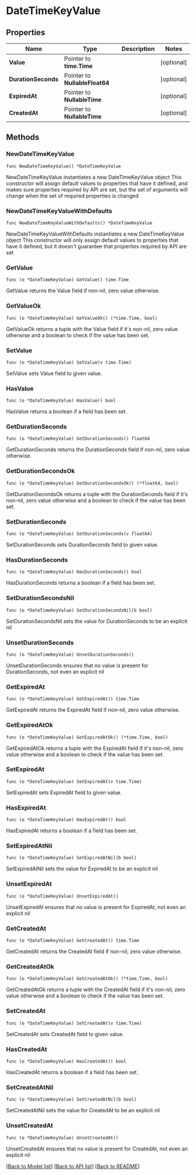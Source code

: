 # DateTimeKeyValue

## Properties

Name | Type | Description | Notes
------------ | ------------- | ------------- | -------------
**Value** | Pointer to **time.Time** |  | [optional] 
**DurationSeconds** | Pointer to **NullableFloat64** |  | [optional] 
**ExpiredAt** | Pointer to **NullableTime** |  | [optional] 
**CreatedAt** | Pointer to **NullableTime** |  | [optional] 

## Methods

### NewDateTimeKeyValue

`func NewDateTimeKeyValue() *DateTimeKeyValue`

NewDateTimeKeyValue instantiates a new DateTimeKeyValue object
This constructor will assign default values to properties that have it defined,
and makes sure properties required by API are set, but the set of arguments
will change when the set of required properties is changed

### NewDateTimeKeyValueWithDefaults

`func NewDateTimeKeyValueWithDefaults() *DateTimeKeyValue`

NewDateTimeKeyValueWithDefaults instantiates a new DateTimeKeyValue object
This constructor will only assign default values to properties that have it defined,
but it doesn't guarantee that properties required by API are set

### GetValue

`func (o *DateTimeKeyValue) GetValue() time.Time`

GetValue returns the Value field if non-nil, zero value otherwise.

### GetValueOk

`func (o *DateTimeKeyValue) GetValueOk() (*time.Time, bool)`

GetValueOk returns a tuple with the Value field if it's non-nil, zero value otherwise
and a boolean to check if the value has been set.

### SetValue

`func (o *DateTimeKeyValue) SetValue(v time.Time)`

SetValue sets Value field to given value.

### HasValue

`func (o *DateTimeKeyValue) HasValue() bool`

HasValue returns a boolean if a field has been set.

### GetDurationSeconds

`func (o *DateTimeKeyValue) GetDurationSeconds() float64`

GetDurationSeconds returns the DurationSeconds field if non-nil, zero value otherwise.

### GetDurationSecondsOk

`func (o *DateTimeKeyValue) GetDurationSecondsOk() (*float64, bool)`

GetDurationSecondsOk returns a tuple with the DurationSeconds field if it's non-nil, zero value otherwise
and a boolean to check if the value has been set.

### SetDurationSeconds

`func (o *DateTimeKeyValue) SetDurationSeconds(v float64)`

SetDurationSeconds sets DurationSeconds field to given value.

### HasDurationSeconds

`func (o *DateTimeKeyValue) HasDurationSeconds() bool`

HasDurationSeconds returns a boolean if a field has been set.

### SetDurationSecondsNil

`func (o *DateTimeKeyValue) SetDurationSecondsNil(b bool)`

 SetDurationSecondsNil sets the value for DurationSeconds to be an explicit nil

### UnsetDurationSeconds
`func (o *DateTimeKeyValue) UnsetDurationSeconds()`

UnsetDurationSeconds ensures that no value is present for DurationSeconds, not even an explicit nil
### GetExpiredAt

`func (o *DateTimeKeyValue) GetExpiredAt() time.Time`

GetExpiredAt returns the ExpiredAt field if non-nil, zero value otherwise.

### GetExpiredAtOk

`func (o *DateTimeKeyValue) GetExpiredAtOk() (*time.Time, bool)`

GetExpiredAtOk returns a tuple with the ExpiredAt field if it's non-nil, zero value otherwise
and a boolean to check if the value has been set.

### SetExpiredAt

`func (o *DateTimeKeyValue) SetExpiredAt(v time.Time)`

SetExpiredAt sets ExpiredAt field to given value.

### HasExpiredAt

`func (o *DateTimeKeyValue) HasExpiredAt() bool`

HasExpiredAt returns a boolean if a field has been set.

### SetExpiredAtNil

`func (o *DateTimeKeyValue) SetExpiredAtNil(b bool)`

 SetExpiredAtNil sets the value for ExpiredAt to be an explicit nil

### UnsetExpiredAt
`func (o *DateTimeKeyValue) UnsetExpiredAt()`

UnsetExpiredAt ensures that no value is present for ExpiredAt, not even an explicit nil
### GetCreatedAt

`func (o *DateTimeKeyValue) GetCreatedAt() time.Time`

GetCreatedAt returns the CreatedAt field if non-nil, zero value otherwise.

### GetCreatedAtOk

`func (o *DateTimeKeyValue) GetCreatedAtOk() (*time.Time, bool)`

GetCreatedAtOk returns a tuple with the CreatedAt field if it's non-nil, zero value otherwise
and a boolean to check if the value has been set.

### SetCreatedAt

`func (o *DateTimeKeyValue) SetCreatedAt(v time.Time)`

SetCreatedAt sets CreatedAt field to given value.

### HasCreatedAt

`func (o *DateTimeKeyValue) HasCreatedAt() bool`

HasCreatedAt returns a boolean if a field has been set.

### SetCreatedAtNil

`func (o *DateTimeKeyValue) SetCreatedAtNil(b bool)`

 SetCreatedAtNil sets the value for CreatedAt to be an explicit nil

### UnsetCreatedAt
`func (o *DateTimeKeyValue) UnsetCreatedAt()`

UnsetCreatedAt ensures that no value is present for CreatedAt, not even an explicit nil

[[Back to Model list]](../README.md#documentation-for-models) [[Back to API list]](../README.md#documentation-for-api-endpoints) [[Back to README]](../README.md)


